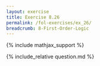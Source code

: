 ```yaml
---
layout: exercise
title: Exercise 8.26
permalink: /fol-exercises/ex_26/
breadcrumb: 8-First-Order-Logic
---
```


{% include mathjax_support %}

<div><i class="arrow-up loader" data-chapter="fol-exercises" data-exercise="ex_26" data-rating="0"></i></div>
{% include_relative question.md %}
